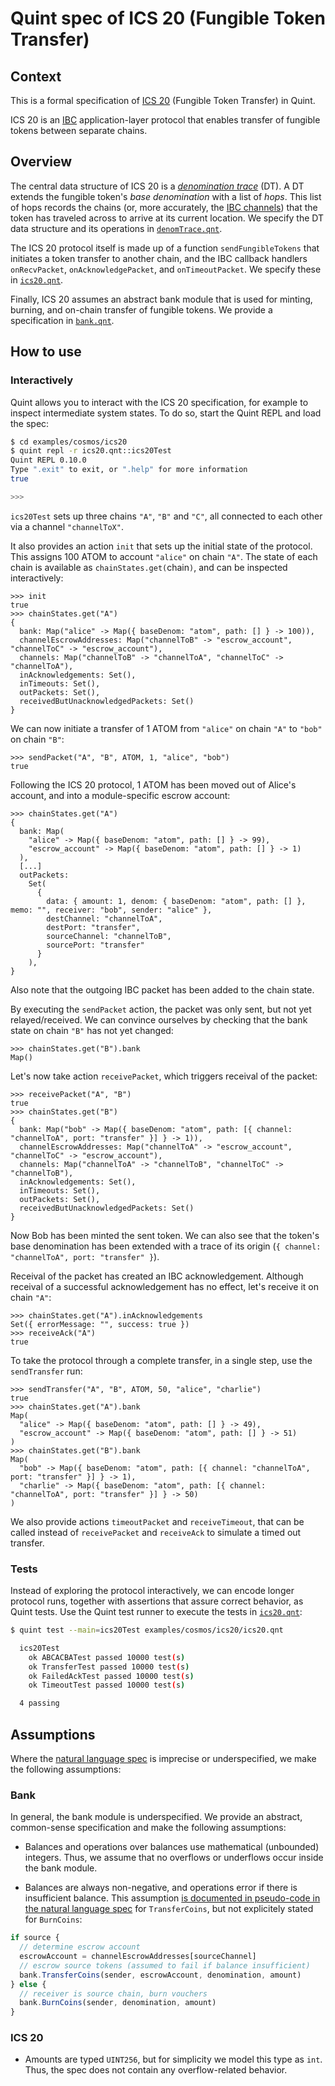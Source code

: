 # Quint spec of ICS 20 (Fungible Token Transfer)

## Context

This is a formal specification of [ICS 20][] (Fungible Token Transfer) in Quint.

ICS 20 is an [IBC][] application-layer protocol that enables transfer of fungible tokens between separate chains.

## Overview

The central data structure of ICS 20 is a [*denomination trace*][denomination trace] (DT). A DT extends the fungible token's *base denomination* with a list of *hops*. This list of hops records the chains (or, more accurately, the [IBC channels][IBC channel]) that the token has traveled across to arrive at its current location. We specify the DT data structure and its operations in [`denomTrace.qnt`](./denomTrace.qnt).

The ICS 20 protocol itself is made up of a function `sendFungibleTokens` that initiates a token transfer to another chain, and the IBC callback handlers `onRecvPacket`, `onAcknowledgePacket`, and `onTimeoutPacket`. We specify these in [`ics20.qnt`](./ics20.qnt).

Finally, ICS 20 assumes an abstract bank module that is used for minting, burning, and on-chain transfer of fungible tokens. We provide a specification in [`bank.qnt`](./bank.qnt).

## How to use

### Interactively

Quint allows you to interact with the ICS 20 specification, for example to inspect intermediate system states. To do so, start the Quint REPL and load the spec:

```sh
$ cd examples/cosmos/ics20
$ quint repl -r ics20.qnt::ics20Test
Quint REPL 0.10.0
Type ".exit" to exit, or ".help" for more information
true

>>>
```

`ics20Test` sets up three chains `"A"`, `"B"` and `"C"`, all connected to each other via a channel `"channelToX"`.


It also provides an action `init` that sets up the initial state of the protocol. This assigns 100 ATOM to account `"alice"` on chain `"A"`.
The state of each chain is available as `chainStates.get(`chain`)`, and can be inspected interactively:

```bluespec
>>> init
true
>>> chainStates.get("A")
{
  bank: Map("alice" -> Map({ baseDenom: "atom", path: [] } -> 100)),
  channelEscrowAddresses: Map("channelToB" -> "escrow_account", "channelToC" -> "escrow_account"),
  channels: Map("channelToB" -> "channelToA", "channelToC" -> "channelToA"),
  inAcknowledgements: Set(),
  inTimeouts: Set(),
  outPackets: Set(),
  receivedButUnacknowledgedPackets: Set()
}
```

We can now initiate a transfer of 1 ATOM from `"alice"` on chain `"A"` to `"bob"` on chain `"B"`:

```bluespec
>>> sendPacket("A", "B", ATOM, 1, "alice", "bob")
true
```

Following the ICS 20 protocol, 1 ATOM has been moved out of Alice's account, and into a module-specific escrow account:

```bluespec
>>> chainStates.get("A")
{
  bank: Map(
    "alice" -> Map({ baseDenom: "atom", path: [] } -> 99),
    "escrow_account" -> Map({ baseDenom: "atom", path: [] } -> 1)
  ),
  [...]
  outPackets:
    Set(
      {
        data: { amount: 1, denom: { baseDenom: "atom", path: [] }, memo: "", receiver: "bob", sender: "alice" },
        destChannel: "channelToA",
        destPort: "transfer",
        sourceChannel: "channelToB",
        sourcePort: "transfer"
      }
    ),
}
```

Also note that the outgoing IBC packet has been added to the chain state.

By executing the `sendPacket` action, the packet was only sent, but not yet relayed/received. We can convince ourselves by checking that the bank state on chain `"B"` has not yet changed:

```bluespec
>>> chainStates.get("B").bank
Map()
```

Let's now take action `receivePacket`, which triggers receival of the packet:

```bluespec
>>> receivePacket("A", "B")
true
>>> chainStates.get("B")
{
  bank: Map("bob" -> Map({ baseDenom: "atom", path: [{ channel: "channelToA", port: "transfer" }] } -> 1)),
  channelEscrowAddresses: Map("channelToA" -> "escrow_account", "channelToC" -> "escrow_account"),
  channels: Map("channelToA" -> "channelToB", "channelToC" -> "channelToB"),
  inAcknowledgements: Set(),
  inTimeouts: Set(),
  outPackets: Set(),
  receivedButUnacknowledgedPackets: Set()
}
```

Now Bob has been minted the sent token. We can also see that the token's base denomination has been extended with a trace of its origin (`{ channel: "channelToA", port: "transfer" }`).

Receival of the packet has created an IBC acknowledgement. Although receival of a successful acknowledgement has no effect, let's receive it on chain `"A"`:

```bluespec
>>> chainStates.get("A").inAcknowledgements
Set({ errorMessage: "", success: true })
>>> receiveAck("A")
true
```

To take the protocol through a complete transfer, in a single step, use the `sendTransfer` run:

```bluespec
>>> sendTransfer("A", "B", ATOM, 50, "alice", "charlie")
true
>>> chainStates.get("A").bank
Map(
  "alice" -> Map({ baseDenom: "atom", path: [] } -> 49),
  "escrow_account" -> Map({ baseDenom: "atom", path: [] } -> 51)
)
>>> chainStates.get("B").bank
Map(
  "bob" -> Map({ baseDenom: "atom", path: [{ channel: "channelToA", port: "transfer" }] } -> 1),
  "charlie" -> Map({ baseDenom: "atom", path: [{ channel: "channelToA", port: "transfer" }] } -> 50)
)
```

We also provide actions `timeoutPacket` and `receiveTimeout`, that can be called instead of `receivePacket` and `receiveAck` to simulate a timed out transfer.

### Tests

Instead of exploring the protocol interactively, we can encode longer protocol runs, together with assertions that assure correct behavior, as Quint tests. Use the Quint test runner to execute the tests in [`ics20.qnt`](./ics20.qnt):

```sh
$ quint test --main=ics20Test examples/cosmos/ics20/ics20.qnt

  ics20Test
    ok ABCACBATest passed 10000 test(s)
    ok TransferTest passed 10000 test(s)
    ok FailedAckTest passed 10000 test(s)
    ok TimeoutTest passed 10000 test(s)

  4 passing
```

## Assumptions

Where the [natural language spec][ICS 20] is imprecise or underspecified, we
make the following assumptions:

### Bank

In general, the bank module is underspecified. We provide an abstract,
common-sense specification and make the following assumptions:

- Balances and operations over balances use mathematical (unbounded) integers.
  Thus, we assume that no overflows or underflows occur inside the bank module.

- Balances are always non-negative, and operations error if there is
  insufficient balance. This assumption [is documented in pseudo-code in the
  natural language spec][balancesNonNegative] for `TransferCoins`, but not explicitely stated for
  `BurnCoins`:

```typescript
if source {
  // determine escrow account
  escrowAccount = channelEscrowAddresses[sourceChannel]
  // escrow source tokens (assumed to fail if balance insufficient)
  bank.TransferCoins(sender, escrowAccount, denomination, amount)
} else {
  // receiver is source chain, burn vouchers
  bank.BurnCoins(sender, denomination, amount)
}
```

### ICS 20

- Amounts are typed `UINT256`, but for simplicity we model this type as `int`. Thus, the spec does not contain any overflow-related behavior.

[ICS 20]: https://github.com/cosmos/ibc/blob/main/spec/app/ics-020-fungible-token-transfer/
[IBC]: https://ibcprotocol.org/
[IBC channel]: https://github.com/cosmos/ibc/tree/main/spec/core/ics-004-channel-and-packet-semantics
[denomination trace]: https://github.com/cosmos/ibc/tree/main/spec/app/ics-020-fungible-token-transfer#data-structures
[balancesNonNegative]: https://github.com/cosmos/ibc/blob/ba9c4f82e0c706761e5b4be5a4fbc270357e09e1/spec/app/ics-020-fungible-token-transfer/README.md?plain=1#L227-L235

